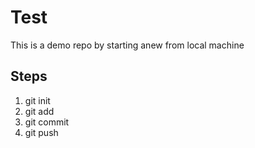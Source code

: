 # Test

This is a demo repo by starting anew from local machine

## Steps

1. git init
2. git add
3. git commit
4. git push
